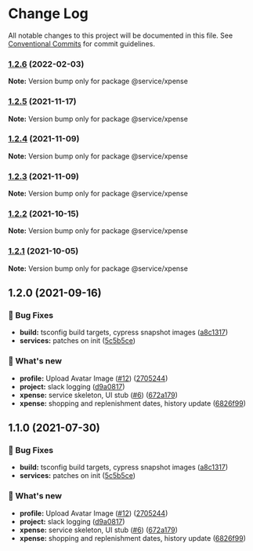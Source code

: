 # Change Log

All notable changes to this project will be documented in this file.
See [Conventional Commits](https://conventionalcommits.org) for commit guidelines.

### [1.2.6](https://github.com/furystack/multiverse/compare/@service/xpense@1.2.5...@service/xpense@1.2.6) (2022-02-03)

**Note:** Version bump only for package @service/xpense






### [1.2.5](https://github.com/furystack/multiverse/compare/@service/xpense@1.2.4...@service/xpense@1.2.5) (2021-11-17)

**Note:** Version bump only for package @service/xpense






### [1.2.4](https://github.com/furystack/multiverse/compare/@service/xpense@1.2.3...@service/xpense@1.2.4) (2021-11-09)

**Note:** Version bump only for package @service/xpense






### [1.2.3](https://github.com/furystack/multiverse/compare/@service/xpense@1.2.2...@service/xpense@1.2.3) (2021-11-09)

**Note:** Version bump only for package @service/xpense






### [1.2.2](https://github.com/furystack/multiverse/compare/@service/xpense@1.2.1...@service/xpense@1.2.2) (2021-10-15)

**Note:** Version bump only for package @service/xpense






### [1.2.1](https://github.com/furystack/multiverse/compare/@service/xpense@1.2.0...@service/xpense@1.2.1) (2021-10-05)

**Note:** Version bump only for package @service/xpense






## 1.2.0 (2021-09-16)


### 🐛 Bug Fixes

* **build:** tsconfig build targets, cypress snapshot images ([a8c1317](https://github.com/furystack/multiverse/commit/a8c1317c82b53751be6794cef6d5701c091da5cf))
* **services:** patches on init ([5c5b5ce](https://github.com/furystack/multiverse/commit/5c5b5ce5f27ce13a7f8f6995aedf1fcfa33ed5c9))


### 🚀 What's new

* **profile:** Upload Avatar Image ([#12](https://github.com/furystack/multiverse/issues/12)) ([2705244](https://github.com/furystack/multiverse/commit/2705244f3670f46f2529adc61156c8593e14fd6a))
* **project:** slack logging ([d9a0817](https://github.com/furystack/multiverse/commit/d9a08174e29fe767f3c37747a4f962083748ba7c))
* **xpense:** service skeleton, UI stub ([#6](https://github.com/furystack/multiverse/issues/6)) ([672a179](https://github.com/furystack/multiverse/commit/672a17962a58641713651b0078a9fbcf05efc658))
* **xpense:** shopping and replenishment dates, history update ([6826f99](https://github.com/furystack/multiverse/commit/6826f992a0b2ff166edf1ac845904d6728770edf))




## 1.1.0 (2021-07-30)


### 🐛 Bug Fixes

* **build:** tsconfig build targets, cypress snapshot images ([a8c1317](https://github.com/furystack/multiverse/commit/a8c1317c82b53751be6794cef6d5701c091da5cf))
* **services:** patches on init ([5c5b5ce](https://github.com/furystack/multiverse/commit/5c5b5ce5f27ce13a7f8f6995aedf1fcfa33ed5c9))


### 🚀 What's new

* **profile:** Upload Avatar Image ([#12](https://github.com/furystack/multiverse/issues/12)) ([2705244](https://github.com/furystack/multiverse/commit/2705244f3670f46f2529adc61156c8593e14fd6a))
* **project:** slack logging ([d9a0817](https://github.com/furystack/multiverse/commit/d9a08174e29fe767f3c37747a4f962083748ba7c))
* **xpense:** service skeleton, UI stub ([#6](https://github.com/furystack/multiverse/issues/6)) ([672a179](https://github.com/furystack/multiverse/commit/672a17962a58641713651b0078a9fbcf05efc658))
* **xpense:** shopping and replenishment dates, history update ([6826f99](https://github.com/furystack/multiverse/commit/6826f992a0b2ff166edf1ac845904d6728770edf))
